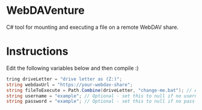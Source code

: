 # WebDAVenture
C# tool for mounting and executing a file on a remote WebDAV share.

# Instructions
Edit the following variables below and then compile :)

```C#
tring driveLetter = "drive letter as (Z:)";
string webdavUrl = "https://your-webdav-share";
string fileToExecute = Path.Combine(driveLetter, "change-me.bat"); // Adjust the file name and extension
string username = "example"; // Optional - set this to null if no username is needed
string password = "example"; // Optional - set this to null if no pass is needed
```
